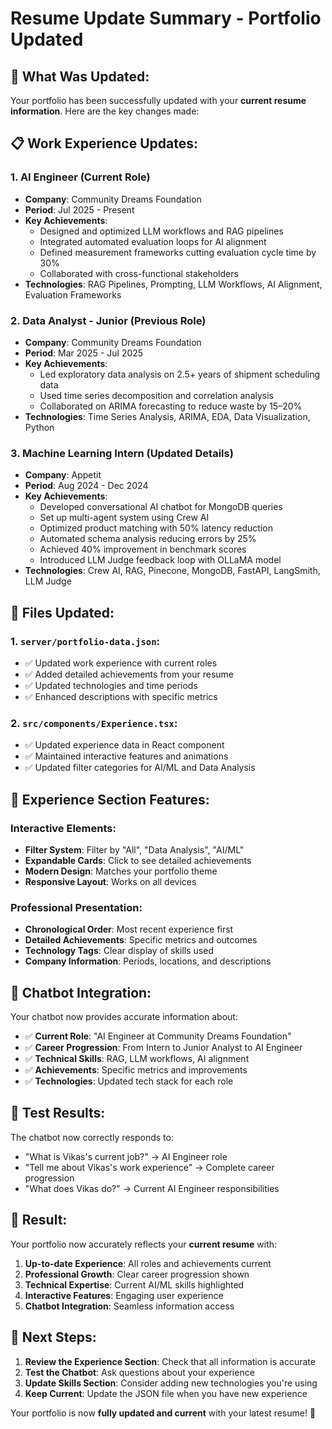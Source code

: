# Resume Update Summary - Portfolio Updated

## 🎯 **What Was Updated:**

Your portfolio has been successfully updated with your **current resume information**. Here are the key changes made:

## 📋 **Work Experience Updates:**

### **1. AI Engineer (Current Role)**
- **Company**: Community Dreams Foundation
- **Period**: Jul 2025 - Present
- **Key Achievements**:
  - Designed and optimized LLM workflows and RAG pipelines
  - Integrated automated evaluation loops for AI alignment
  - Defined measurement frameworks cutting evaluation cycle time by 30%
  - Collaborated with cross-functional stakeholders
- **Technologies**: RAG Pipelines, Prompting, LLM Workflows, AI Alignment, Evaluation Frameworks

### **2. Data Analyst - Junior (Previous Role)**
- **Company**: Community Dreams Foundation
- **Period**: Mar 2025 - Jul 2025
- **Key Achievements**:
  - Led exploratory data analysis on 2.5+ years of shipment scheduling data
  - Used time series decomposition and correlation analysis
  - Collaborated on ARIMA forecasting to reduce waste by 15–20%
- **Technologies**: Time Series Analysis, ARIMA, EDA, Data Visualization, Python

### **3. Machine Learning Intern (Updated Details)**
- **Company**: Appetit
- **Period**: Aug 2024 - Dec 2024
- **Key Achievements**:
  - Developed conversational AI chatbot for MongoDB queries
  - Set up multi-agent system using Crew AI
  - Optimized product matching with 50% latency reduction
  - Automated schema analysis reducing errors by 25%
  - Achieved 40% improvement in benchmark scores
  - Introduced LLM Judge feedback loop with OLLaMA model
- **Technologies**: Crew AI, RAG, Pinecone, MongoDB, FastAPI, LangSmith, LLM Judge

## 🔄 **Files Updated:**

### **1. `server/portfolio-data.json`:**
- ✅ Updated work experience with current roles
- ✅ Added detailed achievements from your resume
- ✅ Updated technologies and time periods
- ✅ Enhanced descriptions with specific metrics

### **2. `src/components/Experience.tsx`:**
- ✅ Updated experience data in React component
- ✅ Maintained interactive features and animations
- ✅ Updated filter categories for AI/ML and Data Analysis

## 🎨 **Experience Section Features:**

### **Interactive Elements:**
- **Filter System**: Filter by "All", "Data Analysis", "AI/ML"
- **Expandable Cards**: Click to see detailed achievements
- **Modern Design**: Matches your portfolio theme
- **Responsive Layout**: Works on all devices

### **Professional Presentation:**
- **Chronological Order**: Most recent experience first
- **Detailed Achievements**: Specific metrics and outcomes
- **Technology Tags**: Clear display of skills used
- **Company Information**: Periods, locations, and descriptions

## 🤖 **Chatbot Integration:**

Your chatbot now provides accurate information about:

- ✅ **Current Role**: "AI Engineer at Community Dreams Foundation"
- ✅ **Career Progression**: From Intern to Junior Analyst to AI Engineer
- ✅ **Technical Skills**: RAG, LLM workflows, AI alignment
- ✅ **Achievements**: Specific metrics and improvements
- ✅ **Technologies**: Updated tech stack for each role

## 🚀 **Test Results:**

The chatbot now correctly responds to:
- "What is Vikas's current job?" → AI Engineer role
- "Tell me about Vikas's work experience" → Complete career progression
- "What does Vikas do?" → Current AI Engineer responsibilities

## 🎉 **Result:**

Your portfolio now accurately reflects your **current resume** with:

1. **Up-to-date Experience**: All roles and achievements current
2. **Professional Growth**: Clear career progression shown
3. **Technical Expertise**: Current AI/ML skills highlighted
4. **Interactive Features**: Engaging user experience
5. **Chatbot Integration**: Seamless information access

## 📝 **Next Steps:**

1. **Review the Experience Section**: Check that all information is accurate
2. **Test the Chatbot**: Ask questions about your experience
3. **Update Skills Section**: Consider adding new technologies you're using
4. **Keep Current**: Update the JSON file when you have new experience

Your portfolio is now **fully updated and current** with your latest resume! 🎯 